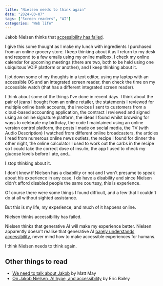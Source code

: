 ```yaml
---
title: "Nielsen needs to think again"
date: "2024-03-07"
tags: ["Screen readers", "AI"]
categories: "Web life"
---
```


Jakob Nielsen thinks that [accessibility has failed](https://jakobnielsenphd.substack.com/p/accessibility-generative-ui?utm_source=practicaltips&utm_medium=email&utm_campaign=we-need-to-talk-about-jakob).

I give this some thought as I make my lunch with ingredients I purchased from an online grocery store. I keep thinking about it as I return to my desk and respond to a few emails using my online mailbox. I check my online calendar for upcoming meetings (there are two, both to be held using one ubiquitous VOIP platform or another), and I keep thinking about it.

I jot down some of my thoughts in a text editor, using my laptop with an accessible OS and an integrated screen reader, then check the time on my accessible watch (that has a different integrated screen reader).

I think about some of the things I've done in recent days. I think about the pair of jeans I bought from an online retailer, the statements I reviewed for multiple online bank accounts, the invoices I sent to customers from a cloud-based accounting application, the contract I reviewed and signed using an online signature platform, the ideas I found whilst browsing for ways to celebrate my birthday, the code I maintained using an online version control platform, the posts I made on social media, the TV (with Audio Description) I watched from different online broadcasters, the articles I read from numerous online news outlets, the recipe I found for dinner the other night, the online calculator I used to work out the carbs in the recipe so I could take the correct dose of insulin, the app I used to check my glucose levels before I ate, and...

I stop thinking about it.

I don't know if Nielsen has a disability or not and I won't presume to speak about his experience in any case. I do have a disability and since Nielsen didn't afford disabled people the same courtesy, this is experience.

Of course there were some things I found difficult, and a few that I couldn't do at all without sighted assistance.

But this is my life, my experience, and much of it happens online.

Nielsen thinks accessibility has failed. 

Nielsen thinks that generative AI will make my experience better. Nielsen apparently doesn't realise that generative AI [barely understands accessibility](https://tetralogical.com/blog/2024/02/12/can-generative-ai-help-write-accessible-code/), never mind how to make accessible experiences for humans.

I think Nielsen needs to think again.

## Other things to read

* [We need to talk about Jakob](https://buttondown.email/practicaltips/archive/we-need-to-talk-about-jakob/) by Matt May
* [On Jakob Nielsen, AI hype, and accessibility](https://ericwbailey.design/published/on-jakob-nielsen-ai-hype-and-accessibility/) by Eric Bailey
